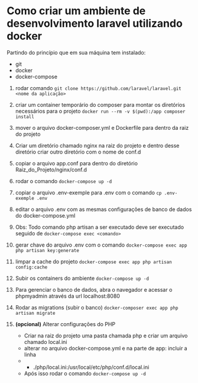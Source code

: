 # Como criar um ambiente de desenvolvimento laravel utilizando docker

Partindo do princípio que em sua máquina tem instalado:

* git
* docker
* docker-compose


1. rodar comando 
        `git clone https://github.com/laravel/laravel.git <nome da aplicação>`

2. criar um container temporário do composer para montar os diretórios necessários para o projeto
        `docker run --rm -v $(pwd):/app composer install`

3. mover o arquivo docker-composer.yml e Dockerfile para dentro da raiz do projeto

4. Criar um diretório chamado nginx na raiz do projeto e dentro desse diretório criar outro diretório com o nome de conf.d

5. copiar o arquivo app.conf para dentro do diretório Raiz_do_Projeto/nginx/conf.d

6. rodar o comando `docker-compose up -d` 

7. copiar o arquivo .env-exemple para .env com o comando 
        `cp .env-exemple .env`

8. editar o arquivo .env com as mesmas configurações de banco de dados do docker-compose.yml

9. Obs: Todo comando php artisan a ser executado deve ser executado seguido de `docker-compose exec <comando>`

10. gerar chave do arquivo .env com o comando
        `docker-compose exec app  php artisan key:generate`

11. limpar a cache do projeto
        `docker-compose exec app php artisan config:cache`

12. Subir os containers do ambiente
        `docker-compose up -d`

13. Para gerenciar o banco de dados, abra o navegador e acessar o phpmyadmin através da url localhost:8080

14. Rodar as migrations (subir o banco)
        `docker-composer exec app php artisan migrate` 

16. **(opcional)** Alterar configurações do PHP

    * Criar na raiz do projeto uma pasta chamada php e criar um arquivo chamado local.ini
    * alterar no arquivo docker-compose.yml e na  parte de app: incluir a linha
    * - ./php/local.ini:/usr/local/etc/php/conf.d/local.ini
    * Após isso rodar o comando `docker-compose up -d`